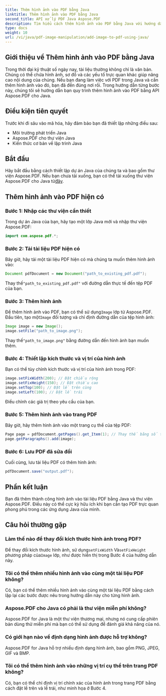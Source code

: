 ```yaml
---
title: Thêm hình ảnh vào PDF bằng Java
linktitle: Thêm hình ảnh vào PDF bằng Java
second_title: API xử lý PDF Java Aspose.PDF
description: Tìm hiểu cách thêm hình ảnh vào PDF bằng Java với hướng dẫn từng bước của chúng tôi. Tăng cường tài liệu PDF của bạn bằng hình ảnh một cách dễ dàng.
type: docs
weight: 10
url: /vi/java/pdf-image-manipulation/add-image-to-pdf-using-java/
---
```


## Giới thiệu về Thêm hình ảnh vào PDF bằng Java

Trong thời đại kỹ thuật số ngày nay, tài liệu thường không chỉ là văn bản. Chúng có thể chứa hình ảnh, sơ đồ và các yếu tố trực quan khác giúp nâng cao nội dung của chúng. Nếu bạn đang làm việc với PDF trong Java và cần thêm hình ảnh vào đó, bạn đã đến đúng nơi rồi. Trong hướng dẫn từng bước này, chúng tôi sẽ hướng dẫn bạn quy trình thêm hình ảnh vào PDF bằng API Aspose.PDF cho Java.

## Điều kiện tiên quyết

Trước khi đi sâu vào mã hóa, hãy đảm bảo bạn đã thiết lập những điều sau:

- Môi trường phát triển Java
- Aspose.PDF cho thư viện Java
- Kiến thức cơ bản về lập trình Java

## Bắt đầu

Hãy bắt đầu bằng cách thiết lập dự án Java của chúng ta và bao gồm thư viện Aspose.PDF. Nếu bạn chưa tải xuống, bạn có thể tải xuống thư viện Aspose.PDF cho Java từ[đây](https://releases.aspose.com/pdf/java/).

## Thêm hình ảnh vào PDF hiện có

### Bước 1: Nhập các thư viện cần thiết

Trong dự án Java của bạn, hãy tạo một lớp Java mới và nhập thư viện Aspose.PDF:

```java
import com.aspose.pdf.*;
```

### Bước 2: Tải tài liệu PDF hiện có

Bây giờ, hãy tải một tài liệu PDF hiện có mà chúng ta muốn thêm hình ảnh vào:

```java
Document pdfDocument = new Document("path_to_existing_pdf.pdf");
```

 Thay thế`"path_to_existing_pdf.pdf"` với đường dẫn thực tế đến tệp PDF của bạn.

### Bước 3: Thêm hình ảnh

 Để thêm hình ảnh vào PDF, bạn có thể sử dụng`Image` lớp từ Aspose.PDF. Đầu tiên, tạo một`Image` đối tượng và chỉ định đường dẫn của tệp hình ảnh:

```java
Image image = new Image();
image.setFile("path_to_image.png");
```

 Thay thế`"path_to_image.png"` bằng đường dẫn đến hình ảnh bạn muốn thêm.

### Bước 4: Thiết lập kích thước và vị trí của hình ảnh

Bạn có thể tùy chỉnh kích thước và vị trí của hình ảnh trong PDF:

```java
image.setFixWidth(200); // Đặt chiều rộng
image.setFixHeight(150); // Đặt chiều cao
image.setTop(100); // Đặt lề trên cùng
image.setLeft(100); // Đặt lề trái
```

Điều chỉnh các giá trị theo yêu cầu của bạn.

### Bước 5: Thêm hình ảnh vào trang PDF

Bây giờ, hãy thêm hình ảnh vào một trang cụ thể của tệp PDF:

```java
Page page = pdfDocument.getPages().get_Item(1); // Thay thế bằng số trang mong muốn
page.getParagraphs().add(image);
```

### Bước 6: Lưu PDF đã sửa đổi

Cuối cùng, lưu tài liệu PDF có thêm hình ảnh:

```java
pdfDocument.save("output.pdf");
```

## Phần kết luận

Bạn đã thêm thành công hình ảnh vào tài liệu PDF bằng Java và thư viện Aspose.PDF. Điều này có thể cực kỳ hữu ích khi bạn cần tạo PDF trực quan phong phú trong các ứng dụng Java của mình.

## Câu hỏi thường gặp

### Làm thế nào để thay đổi kích thước hình ảnh trong PDF?

 Để thay đổi kích thước hình ảnh, sử dụng`setFixWidth` Và`setFixHeight` phương pháp của`Image` lớp, như được hiển thị trong Bước 4 của hướng dẫn này.

### Tôi có thể thêm nhiều hình ảnh vào cùng một tài liệu PDF không?

Có, bạn có thể thêm nhiều hình ảnh vào cùng một tài liệu PDF bằng cách lặp lại các bước được nêu trong hướng dẫn này cho từng hình ảnh.

### Aspose.PDF cho Java có phải là thư viện miễn phí không?

Aspose.PDF for Java là một thư viện thương mại, nhưng nó cung cấp phiên bản dùng thử miễn phí mà bạn có thể sử dụng để đánh giá khả năng của nó.

### Có giới hạn nào về định dạng hình ảnh được hỗ trợ không?

Aspose.PDF for Java hỗ trợ nhiều định dạng hình ảnh, bao gồm PNG, JPEG, GIF và BMP.

### Tôi có thể thêm hình ảnh vào những vị trí cụ thể trên trang PDF không?

Có, bạn có thể chỉ định vị trí chính xác của hình ảnh trong trang PDF bằng cách đặt lề trên và lề trái, như minh họa ở Bước 4.